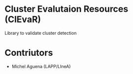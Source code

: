 # Cluster Evalutaion Resources (ClEvaR)
Library to validate cluster detection

# Contriutors
- Michel Aguena (LAPP/LIneA)
